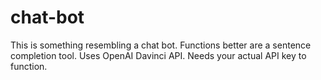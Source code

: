 # chat-bot
This is something resembling a chat bot. Functions better are a sentence completion tool. Uses OpenAI Davinci API. Needs your actual API key to function.

